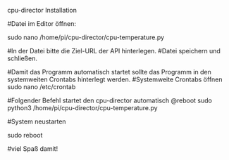 cpu-director Installation

#Datei im Editor öffnen:

sudo nano /home/pi/cpu-director/cpu-temperature.py

#In der Datei bitte die Ziel-URL der API hinterlegen.
#Datei speichern und schließen.

#Damit das Programm automatisch startet sollte das Programm in den systemweiten Crontabs hinterlegt werden.
#Systemweite Crontabs öffnen
sudo nano /etc/crontab

#Folgender Befehl startet den cpu-director automatisch
@reboot sudo python3 /home/pi/cpu-director/cpu-temperature.py

#System neustarten

sudo reboot

#viel Spaß damit!
